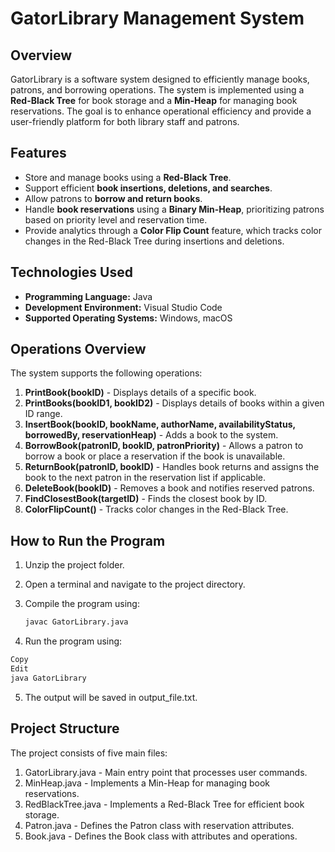# GatorLibrary Management System

## Overview

GatorLibrary is a software system designed to efficiently manage books, patrons, and borrowing operations. The system is implemented using a **Red-Black Tree** for book storage and a **Min-Heap** for managing book reservations. The goal is to enhance operational efficiency and provide a user-friendly platform for both library staff and patrons.

## Features

- Store and manage books using a **Red-Black Tree**.
- Support efficient **book insertions, deletions, and searches**.
- Allow patrons to **borrow and return books**.
- Handle **book reservations** using a **Binary Min-Heap**, prioritizing patrons based on priority level and reservation time.
- Provide analytics through a **Color Flip Count** feature, which tracks color changes in the Red-Black Tree during insertions and deletions.

## Technologies Used

- **Programming Language:** Java
- **Development Environment:** Visual Studio Code
- **Supported Operating Systems:** Windows, macOS

## Operations Overview

The system supports the following operations:

1. **PrintBook(bookID)** - Displays details of a specific book.
2. **PrintBooks(bookID1, bookID2)** - Displays details of books within a given ID range.
3. **InsertBook(bookID, bookName, authorName, availabilityStatus, borrowedBy, reservationHeap)** - Adds a book to the system.
4. **BorrowBook(patronID, bookID, patronPriority)** - Allows a patron to borrow a book or place a reservation if the book is unavailable.
5. **ReturnBook(patronID, bookID)** - Handles book returns and assigns the book to the next patron in the reservation list if applicable.
6. **DeleteBook(bookID)** - Removes a book and notifies reserved patrons.
7. **FindClosestBook(targetID)** - Finds the closest book by ID.
8. **ColorFlipCount()** - Tracks color changes in the Red-Black Tree.

## How to Run the Program

1. Unzip the project folder.
2. Open a terminal and navigate to the project directory.
3. Compile the program using:

   ```sh
   javac GatorLibrary.java
4. Run the program using:
```sh
Copy
Edit
java GatorLibrary
```
5. The output will be saved in output_file.txt.

## Project Structure
The project consists of five main files:  

1. GatorLibrary.java - Main entry point that processes user commands.
2. MinHeap.java - Implements a Min-Heap for managing book reservations.
3. RedBlackTree.java - Implements a Red-Black Tree for efficient book storage.
4. Patron.java - Defines the Patron class with reservation attributes.
5. Book.java - Defines the Book class with attributes and operations.


